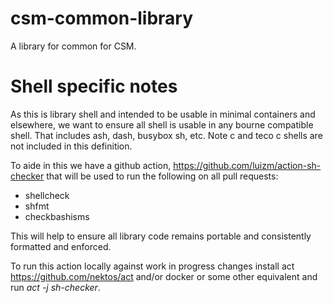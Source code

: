# csm-common-library
A library for common for CSM.

# Shell specific notes

As this is library shell and intended to be usable in minimal containers and elsewhere, we want to ensure all shell is usable in any bourne compatible shell. That includes ash, dash, busybox sh, etc. Note c and teco c shells are not included in this definition.

To aide in this we have a github action, https://github.com/luizm/action-sh-checker that will be used to run the following on all pull requests:
- shellcheck
- shfmt
- checkbashisms

This will help to ensure all library code remains portable and consistently formatted and enforced.

To run this action locally against work in progress changes install act https://github.com/nektos/act and/or docker or some other equivalent and run *act -j sh-checker*.
